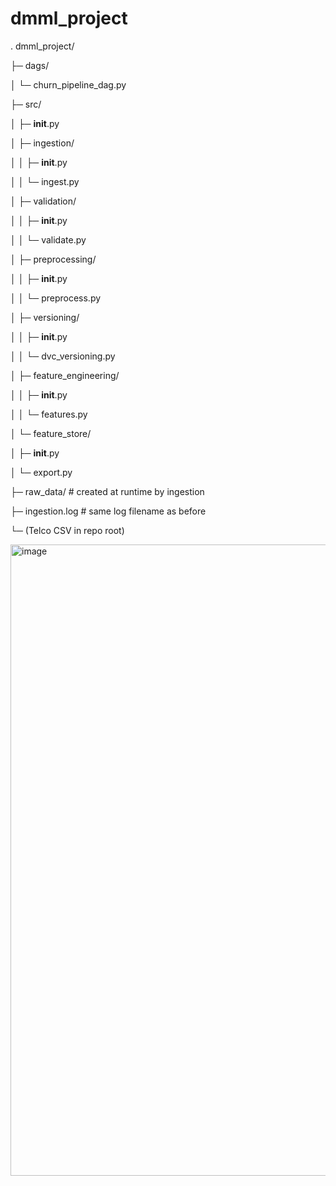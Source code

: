 # dmml_project



.
dmml_project/

├─ dags/

│  └─ churn_pipeline_dag.py

├─ src/

│  ├─ __init__.py

│  ├─ ingestion/

│  │  ├─ __init__.py

│  │  └─ ingest.py

│  ├─ validation/

│  │  ├─ __init__.py

│  │  └─ validate.py

│  ├─ preprocessing/

│  │  ├─ __init__.py

│  │  └─ preprocess.py

│  ├─ versioning/

│  │  ├─ __init__.py

│  │  └─ dvc_versioning.py

│  ├─ feature_engineering/

│  │  ├─ __init__.py

│  │  └─ features.py

│  └─ feature_store/

│     ├─ __init__.py

│     └─ export.py

├─ raw_data/                 # created at runtime by ingestion

├─ ingestion.log             # same log filename as before

└─ (Telco CSV in repo root)

<img width="1589" height="1010" alt="image" src="https://github.com/user-attachments/assets/672a481b-cc17-46c0-a2ab-86a65ec705b5" />


